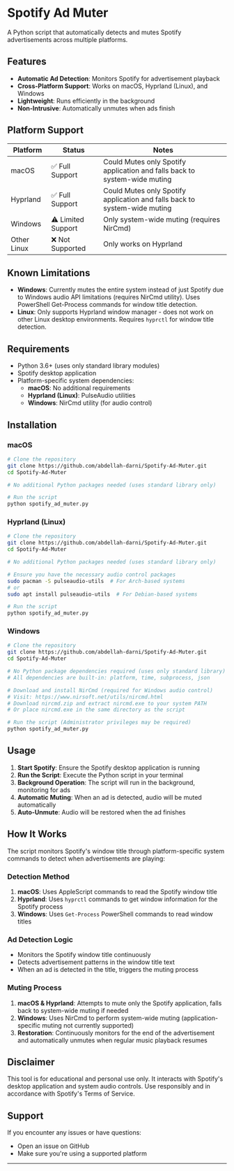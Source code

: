 # Spotify Ad Muter

A Python script that automatically detects and mutes Spotify advertisements across multiple platforms.

## Features

- **Automatic Ad Detection**: Monitors Spotify for advertisement playback
- **Cross-Platform Support**: Works on macOS, Hyprland (Linux), and Windows
- **Lightweight**: Runs efficiently in the background
- **Non-Intrusive**: Automatically unmutes when ads finish

## Platform Support

| Platform | Status | Notes                                                                     |
|----------|--------|---------------------------------------------------------------------------|
| macOS | ✅ Full Support | Could Mutes only Spotify application and falls back to system-wide muting |
| Hyprland | ✅ Full Support | Could Mutes only Spotify application and falls back to system-wide muting |
| Windows | ⚠️ Limited Support | Only system-wide muting (requires NirCmd)                                 |
| Other Linux | ❌ Not Supported | Only works on Hyprland                                                    |

## Known Limitations

- **Windows**: Currently mutes the entire system instead of just Spotify due to Windows audio API limitations (requires NirCmd utility). Uses PowerShell Get-Process commands for window title detection.
- **Linux**: Only supports Hyprland window manager - does not work on other Linux desktop environments. Requires `hyprctl` for window title detection.

## Requirements

- Python 3.6+ (uses only standard library modules)
- Spotify desktop application  
- Platform-specific system dependencies:
  - **macOS**: No additional requirements
  - **Hyprland (Linux)**: PulseAudio utilities
  - **Windows**: NirCmd utility (for audio control)

## Installation

### macOS
```bash
# Clone the repository
git clone https://github.com/abdellah-darni/Spotify-Ad-Muter.git
cd Spotify-Ad-Muter

# No additional Python packages needed (uses standard library only)

# Run the script
python spotify_ad_muter.py
```

### Hyprland (Linux)
```bash
# Clone the repository
git clone https://github.com/abdellah-darni/Spotify-Ad-Muter.git
cd Spotify-Ad-Muter

# No additional Python packages needed (uses standard library only)

# Ensure you have the necessary audio control packages
sudo pacman -S pulseaudio-utils  # For Arch-based systems
# or
sudo apt install pulseaudio-utils  # For Debian-based systems

# Run the script
python spotify_ad_muter.py
```

### Windows
```bash
# Clone the repository
git clone https://github.com/abdellah-darni/Spotify-Ad-Muter.git
cd Spotify-Ad-Muter

# No Python package dependencies required (uses only standard library)
# All dependencies are built-in: platform, time, subprocess, json

# Download and install NirCmd (required for Windows audio control)
# Visit: https://www.nirsoft.net/utils/nircmd.html
# Download nircmd.zip and extract nircmd.exe to your system PATH
# Or place nircmd.exe in the same directory as the script

# Run the script (Administrator privileges may be required)
python spotify_ad_muter.py
```

## Usage

1. **Start Spotify**: Ensure the Spotify desktop application is running
2. **Run the Script**: Execute the Python script in your terminal
3. **Background Operation**: The script will run in the background, monitoring for ads
4. **Automatic Muting**: When an ad is detected, audio will be muted automatically
5. **Auto-Unmute**: Audio will be restored when the ad finishes


## How It Works

The script monitors Spotify's window title through platform-specific system commands to detect when advertisements are playing:

### Detection Method
1. **macOS**: Uses AppleScript commands to read the Spotify window title
2. **Hyprland**: Uses `hyprctl` commands to get window information for the Spotify process
3. **Windows**: Uses `Get-Process` PowerShell commands to read window titles

### Ad Detection Logic
- Monitors the Spotify window title continuously
- Detects advertisement patterns in the window title text
- When an ad is detected in the title, triggers the muting process

### Muting Process
1. **macOS & Hyprland**: Attempts to mute only the Spotify application, falls back to system-wide muting if needed
2. **Windows**: Uses NirCmd to perform system-wide muting (application-specific muting not currently supported)
3. **Restoration**: Continuously monitors for the end of the advertisement and automatically unmutes when regular music playback resumes




## Disclaimer

This tool is for educational and personal use only. It interacts with Spotify's desktop application and system audio controls. Use responsibly and in accordance with Spotify's Terms of Service.

## Support

If you encounter any issues or have questions:
- Open an issue on GitHub
- Make sure you're using a supported platform

---
